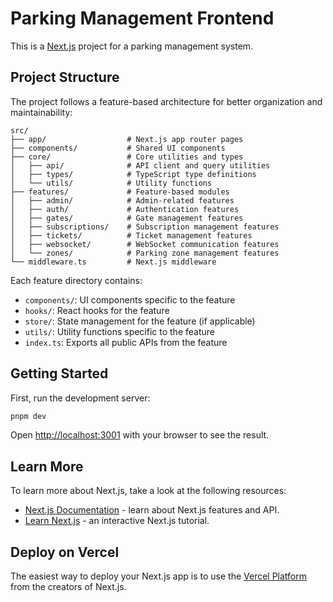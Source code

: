 # Parking Management Frontend

This is a [Next.js](https://nextjs.org) project for a parking management system.

## Project Structure

The project follows a feature-based architecture for better organization and maintainability:

```
src/
├── app/                  # Next.js app router pages
├── components/           # Shared UI components
├── core/                 # Core utilities and types
│   ├── api/              # API client and query utilities
│   ├── types/            # TypeScript type definitions
│   └── utils/            # Utility functions
├── features/             # Feature-based modules
│   ├── admin/            # Admin-related features
│   ├── auth/             # Authentication features
│   ├── gates/            # Gate management features
│   ├── subscriptions/    # Subscription management features
│   ├── tickets/          # Ticket management features
│   ├── websocket/        # WebSocket communication features
│   └── zones/            # Parking zone management features
└── middleware.ts         # Next.js middleware
```

Each feature directory contains:
- `components/`: UI components specific to the feature
- `hooks/`: React hooks for the feature
- `store/`: State management for the feature (if applicable)
- `utils/`: Utility functions specific to the feature
- `index.ts`: Exports all public APIs from the feature

## Getting Started

First, run the development server:

```bash
pnpm dev
```

Open [http://localhost:3001](http://localhost:3001) with your browser to see the result.

## Learn More

To learn more about Next.js, take a look at the following resources:

- [Next.js Documentation](https://nextjs.org/docs) - learn about Next.js features and API.
- [Learn Next.js](https://nextjs.org/learn) - an interactive Next.js tutorial.

## Deploy on Vercel

The easiest way to deploy your Next.js app is to use the [Vercel Platform](https://vercel.com/new?utm_medium=default-template&filter=next.js&utm_source=create-next-app&utm_campaign=create-next-app-readme) from the creators of Next.js.

